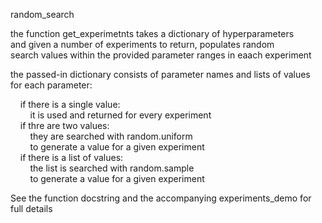 random_search

the function get_experimetnts takes a dictionary of hyperparameters  
and given a number of experiments to return, populates random  
search values within the provided parameter ranges in eaach experiment  
  
the passed-in dictionary consists of parameter names and lists of values  
for each parameter:  

&nbsp;&nbsp;&nbsp;&nbsp;if there is a single value:  
&nbsp;&nbsp;&nbsp;&nbsp;&nbsp;&nbsp;&nbsp;&nbsp;it is used and returned for every experiment  
&nbsp;&nbsp;&nbsp;&nbsp;if thre are two values:  
&nbsp;&nbsp;&nbsp;&nbsp;&nbsp;&nbsp;&nbsp;&nbsp;they are searched with random.uniform  
&nbsp;&nbsp;&nbsp;&nbsp;&nbsp;&nbsp;&nbsp;&nbsp;to generate a value for a given experiment  
&nbsp;&nbsp;&nbsp;&nbsp;if there is a list of values:  
&nbsp;&nbsp;&nbsp;&nbsp;&nbsp;&nbsp;&nbsp;&nbsp;the list is searched with random.sample  
&nbsp;&nbsp;&nbsp;&nbsp;&nbsp;&nbsp;&nbsp;&nbsp;to generate a value for a given experiment  
  
See the function docstring and the accompanying experiments_demo for full details  